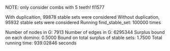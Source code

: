 NOTE: only consider combs with 5 teeth! 
fl1577

With duplicaition, 99878 stable sets were considered 
Without duplication, 95932 stable sets were considered 
Running find_stable_set: 100000 times 

Number of nodes in G: 7913 
Number of edges in G: 6295344 
Surplus bound on each domino: 0.5000 
Bound on total surplus of stable sets: 1.7500 
Total running time: 939.02846 seconds